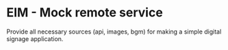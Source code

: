 # EIM - Mock remote service

Provide all necessary sources (api, images, bgm) for making a simple digital signage application.